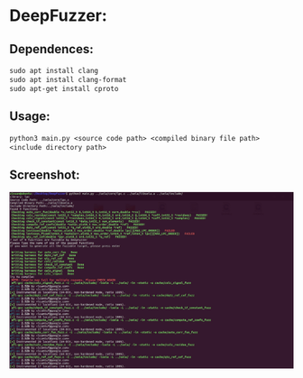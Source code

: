 # DeepFuzzer: 
 
## Dependences:
    sudo apt install clang
    sudo apt install clang-format
    sudo apt-get install cproto

    
## Usage:
    python3 main.py <source code path> <compiled binary file path> <include directory path>
 
## Screenshot:
![alt text](doc/screenshot.png)
